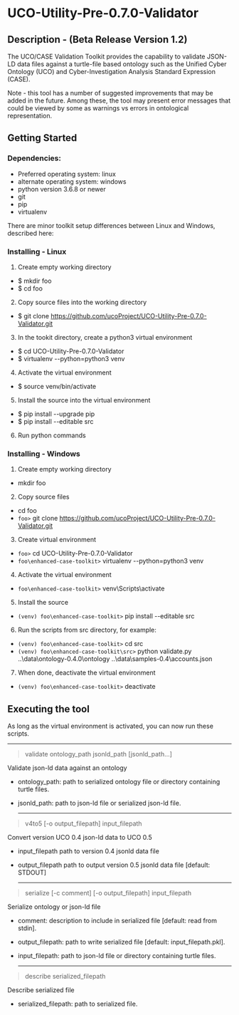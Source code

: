 # UCO-Utility-Pre-0.7.0-Validator

## Description -  (Beta Release  Version 1.2)

The UCO/CASE Validation Toolkit provides the capability to validate JSON-LD data files against a turtle-file based ontology such as the Unified Cyber Ontology (UCO) and Cyber-Investigation Analysis Standard Expression (CASE).

Note - this tool has a number of suggested improvements that may be added in the future. Among these, the tool may present error messages that could be viewed by some as warnings vs errors in ontological representation.

## Getting Started

### Dependencies:
* Preferred operating system: linux
* alternate operating system: windows
* python version 3.6.8 or newer
* git
* pip
* virtualenv

There are minor toolkit setup differences between Linux and Windows, described here:


### Installing - Linux

1.  Create empty working directory
* $ mkdir foo
* $ cd foo

2.  Copy source files into the working directory
* $ git clone https://github.com/ucoProject/UCO-Utility-Pre-0.7.0-Validator.git

3.  In the tookit directory, create a python3 virtual environment
* $ cd UCO-Utility-Pre-0.7.0-Validator
* $ virtualenv --python=python3 venv

4.  Activate the virtual environment
* $ source venv/bin/activate

5.  Install the source into the virtual environment
* $ pip install --upgrade pip
* $ pip install --editable src

6.  Run python commands


### Installing - Windows

1. Create empty working directory
 * mkdir foo
2. Copy source files
 *  cd foo
 * `foo>` git clone https://github.com/ucoProject/UCO-Utility-Pre-0.7.0-Validator.git
3. Create virtual environment
 * `foo>` cd UCO-Utility-Pre-0.7.0-Validator
 * `foo\enhanced-case-toolkit>` virtualenv --python=python3 venv
4. Activate the virtual environment
 * `foo\enhanced-case-toolkit>` venv\Scripts\activate
5. Install the source
 * `(venv) foo\enhanced-case-toolkit>` pip install --editable src
6. Run the scripts from src directory, for example:
 * `(venv) foo\enhanced-case-toolkit>` cd src
 * `(venv) foo\enhanced-case-toolkit\src>` python validate.py ..\data\ontology-0.4.0\ontology ..\data\samples-0.4\accounts.json
7. When done, deactivate the virtual environment
 * `(venv) foo\enhanced-case-toolkit>` deactivate

## Executing the tool

As long as the virtual environment is activated, you can now run these scripts.

   -------------------------------------------------------------------
> validate ontology_path jsonld_path [jsonld_path...]

Validate json-ld data against an ontology
* ontology_path:   path to serialized ontology file or directory containing turtle files.
* jsonld_path:     path to json-ld file or serialized json-ld file.



   ------------------------------------------------------------------------------------------
> v4to5 [-o output_filepath] input_filepath

Convert version UCO 0.4 json-ld data to UCO 0.5
* input_filepath   path to version 0.4 jsonld data file
* output_filepath  path to output version 0.5 jsonld data file [default: STDOUT]

   --------------------------------------------------------------------------
 > serialize [-c comment] [-o output_filepath] input_filepath

Serialize ontology or json-ld file

* comment:         description to include in serialized file [default: read from stdin].
* output_filepath: path to write serialized file [default: input_filepath.pkl].
* input_filepath:  path to json-ld file or directory containing turtle files.



   --------------------------------------------
>    describe serialized_filepath

Describe serialized file
* serialized_filepath:  path to serialized file.
